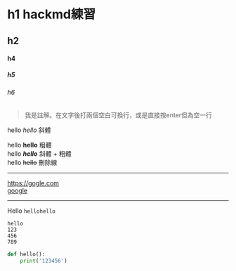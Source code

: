 # h1 hackmd練習
## h2
#### h4
##### h5
###### h6

> 我是註解。在文字後打兩個空白可換行，或是直接按enter但為空一行

hello *hello* 斜體 

hello **hello** 粗體  
hello ***hello*** 斜體 + 粗體  
hello ~~hello~~ 刪除線  

---

<https://gogle.com>  
[google](https://gogle.com)  

---

Hello `hellohello`

```
hello  
123  
456  
789  
```

```python
def hello():
    print('123456')